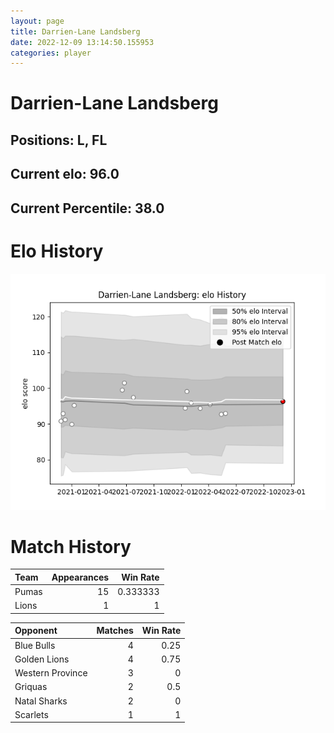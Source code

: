 ```yaml
---  
layout: page  
title: Darrien-Lane Landsberg  
date: 2022-12-09 13:14:50.155953  
categories: player  
---
```

# Darrien-Lane Landsberg

## Positions: L, FL

## Current elo: 96.0

## Current Percentile: 38.0

# Elo History


![elo history](history_Darrien-LaneLandsberg.png)
# Match History


| Team   |   Appearances |   Win Rate |
|:-------|--------------:|-----------:|
| Pumas  |            15 |   0.333333 |
| Lions  |             1 |   1        |

| Opponent         |   Matches |   Win Rate |
|:-----------------|----------:|-----------:|
| Blue Bulls       |         4 |       0.25 |
| Golden Lions     |         4 |       0.75 |
| Western Province |         3 |       0    |
| Griquas          |         2 |       0.5  |
| Natal Sharks     |         2 |       0    |
| Scarlets         |         1 |       1    |